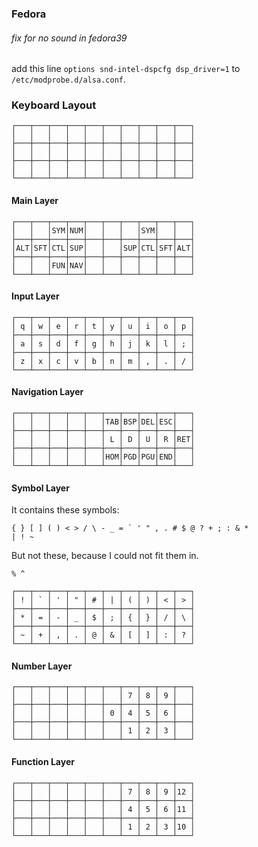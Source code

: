 ### Fedora

###### fix for no sound in fedora39

add this line `options snd-intel-dspcfg dsp_driver=1` to `/etc/modprobe.d/alsa.conf`.

### Keyboard Layout

```
┌───┬───┬───┬───┬───┬───┬───┬───┬───┬───┐
│   │   │   │   │   │   │   │   │   │   │
├───┼───┼───┼───┼───┼───┼───┼───┼───┼───┤
│   │   │   │   │   │   │   │   │   │   │
├───┼───┼───┼───┼───┼───┼───┼───┼───┼───┤
│   │   │   │   │   │   │   │   │   │   │
└───┴───┴───┴───┴───┴───┴───┴───┴───┴───┘
```

#### Main Layer

```
┌───┬───┬───┬───┬───┬───┬───┬───┬───┬───┐
│   │   │SYM│NUM│   │   │   │SYM│   │   │
├───┼───┼───┼───┼───┼───┼───┼───┼───┼───┤
│ALT│SFT│CTL│SUP│   │   │SUP│CTL│SFT│ALT│
├───┼───┼───┼───┼───┼───┼───┼───┼───┼───┤
│   │   │FUN│NAV│   │   │   │   │   │   │
└───┴───┴───┴───┴───┴───┴───┴───┴───┴───┘
```

#### Input Layer

```
┌───┬───┬───┬───┬───┬───┬───┬───┬───┬───┐
│ q │ w │ e │ r │ t │ y │ u │ i │ o │ p │
├───┼───┼───┼───┼───┼───┼───┼───┼───┼───┤
│ a │ s │ d │ f │ g │ h │ j │ k │ l │ ; │
├───┼───┼───┼───┼───┼───┼───┼───┼───┼───┤
│ z │ x │ c │ v │ b │ n │ m │ , │ . │ / │
└───┴───┴───┴───┴───┴───┴───┴───┴───┴───┘
```

#### Navigation Layer

```
┌───┬───┬───┬───┬───┬───┬───┬───┬───┬───┐
│   │   │   │   │   │TAB│BSP│DEL│ESC│   │
├───┼───┼───┼───┼───┼───┼───┼───┼───┼───┤
│   │   │   │   │   │ L │ D │ U │ R │RET│
├───┼───┼───┼───┼───┼───┼───┼───┼───┼───┤
│   │   │   │   │   │HOM│PGD│PGU│END│   │
└───┴───┴───┴───┴───┴───┴───┴───┴───┴───┘
```

#### Symbol Layer

It contains these symbols:

<code>{ } [ ] ( ) < > / \ - _ = ` ' " , . # $ @ ? + ; : & * | ! ~</code>

But not these, because I could not fit them in.

`% ^`

```
┌───┬───┬───┬───┬───┬───┬───┬───┬───┬───┐
│ ! │ ` │ ' │ " │ # │ | │ ( │ ) │ < │ > │
├───┼───┼───┼───┼───┼───┼───┼───┼───┼───┤
│ * │ = │ - │ _ │ $ │ ; │ { │ } │ / │ \ │
├───┼───┼───┼───┼───┼───┼───┼───┼───┼───┤
│ ~ │ + │ , │ . │ @ │ & │ [ │ ] │ : │ ? │
└───┴───┴───┴───┴───┴───┴───┴───┴───┴───┘
```

#### Number Layer

```
┌───┬───┬───┬───┬───┬───┬───┬───┬───┬───┐
│   │   │   │   │   │   │ 7 │ 8 │ 9 │   │
├───┼───┼───┼───┼───┼───┼───┼───┼───┼───┤
│   │   │   │   │   │ 0 │ 4 │ 5 │ 6 │   │
├───┼───┼───┼───┼───┼───┼───┼───┼───┼───┤
│   │   │   │   │   │   │ 1 │ 2 │ 3 │   │
└───┴───┴───┴───┴───┴───┴───┴───┴───┴───┘
```

#### Function Layer

```
┌───┬───┬───┬───┬───┬───┬───┬───┬───┬───┐
│   │   │   │   │   │   │ 7 │ 8 │ 9 │12 │
├───┼───┼───┼───┼───┼───┼───┼───┼───┼───┤
│   │   │   │   │   │   │ 4 │ 5 │ 6 │11 │
├───┼───┼───┼───┼───┼───┼───┼───┼───┼───┤
│   │   │   │   │   │   │ 1 │ 2 │ 3 │10 │
└───┴───┴───┴───┴───┴───┴───┴───┴───┴───┘
```
